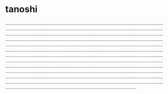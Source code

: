# tanoshi
.......................................................................................................................................................................................................................................................................................................................................................................................................................................................................................................................................................................................................................................................................................................................................................................................................................................................................................................................................................................................................................................................................................................................................................................................................................................................................................................................................................................................................................................................................................................................................................................................................................................................